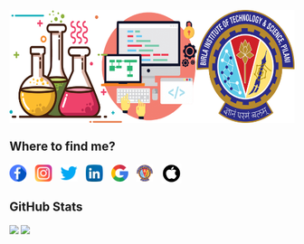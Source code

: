 <p align="center">
<img src="https://github.com/iamishansharma/iamishansharma/blob/master/Banner.png" align="center" width="600" height="200">
</p>

<!--- Currently an undergrad student for <img src="https://github.com/iamishansharma/iamishansharma/blob/master/Icons/flask.png" width="30" height="30"> MSc. Chemistry and <img src="https://github.com/iamishansharma/iamishansharma/blob/master/Icons/monitor.png" width="30" height="28"> B.E. Computer Science at <img src="https://github.com/iamishansharma/iamishansharma/blob/master/Icons/bitslogo.png" width="30" height="30"> BITS Pilani, Pilani Campus
<br /> <img src="https://github.com/iamishansharma/iamishansharma/blob/master/Icons/piano.png" width="30" height="30"> Keyboardist, <img src="https://github.com/iamishansharma/iamishansharma/blob/master/Icons/electric-guitar.png" width="30" height="30"> Guitarist and an avid   <img src="https://github.com/iamishansharma/iamishansharma/blob/master/Icons/f1.png" width="60" height="23"> Formula1 Fan -->

## Where to find me?

[<img src="https://github.com/iamishansharma/iamishansharma/blob/master/Icons/facebook.png" align="center" width="30" height="30">](https://www.facebook.com/Capt.ishan.sharma/) &ensp; [<img src="https://github.com/iamishansharma/iamishansharma/blob/master/Icons/instagram-sketched.png" align="center" width="30" height="30">](https://www.instagram.com/captainishansharma/) &ensp;
[<img src="https://github.com/iamishansharma/iamishansharma/blob/master/Icons/twitter.png" align="center" width="30" height="30">](https://twitter.com/iamishansharma) &ensp;
[<img src="https://github.com/iamishansharma/iamishansharma/blob/master/Icons/linkedin.png" align="center" width="30" height="30">](https://www.linkedin.com/in/iamishansharma/) &ensp; [<img src="https://github.com/iamishansharma/iamishansharma/blob/master/Icons/google.png" align="center" width="30" height="30">](mailto:sharmaishan747@gmail.com) &ensp; [<img src="https://github.com/iamishansharma/iamishansharma/blob/master/Icons/bitslogo.png" align="center" width="30" height="30">](mailto:f2016773@pilani.bits-pilani.ac.in) &ensp; [<img src="https://github.com/iamishansharma/iamishansharma/blob/master/Icons/apple_new1.png" align="center" width="35" height="35">](mailto:sharmaishan747@icloud.com)

## GitHub Stats

<img align="center" src="https://github-readme-stats.vercel.app/api?username=iamishansharma&show_icons=true&theme=radical&count_private=true&hide=contribs,issues,stars" /> <img align="center" src="https://github-readme-stats.anuraghazra1.vercel.app/api/top-langs/?username=iamishansharma&layout=compact&theme=radical&hide=jupyter%20notebook" />
